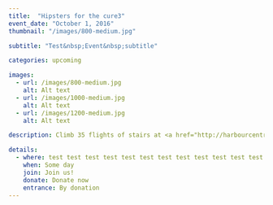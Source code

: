 ```yaml
---
title:  "Hipsters for the cure3"
event_date: "October 1, 2016"
thumbnail: "/images/800-medium.jpg"

subtitle: "Test&nbsp;Event&nbsp;subtitle"

categories: upcoming

images:
  - url: /images/800-medium.jpg
    alt: Alt text
  - url: /images/1000-medium.jpg
    alt: Alt text
  - url: /images/1200-medium.jpg
    alt: Alt text

description: Climb 35 flights of stairs at <a href="http://harbourcentre.com/">Vancouver's Harbour Center</a> in support of the Canadian Cancer Society. 100% of proceeds from the event will go directly to cancer research. Participants will first enjoy a warm up sponsored by Steve Nash Fitness, ending with an epic photo opportunity at the top of the Vancouver Lookout!

details:
  - where: test test test test test test test test test test test test test test
    when: Some day
    join: Join us!
    donate: Donate now
    entrance: By donation
---
```


